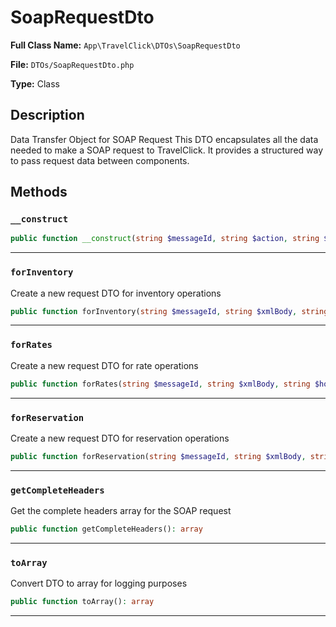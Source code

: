 # SoapRequestDto

**Full Class Name:** `App\TravelClick\DTOs\SoapRequestDto`

**File:** `DTOs/SoapRequestDto.php`

**Type:** Class

## Description

Data Transfer Object for SOAP Request
This DTO encapsulates all the data needed to make a SOAP request to TravelClick.
It provides a structured way to pass request data between components.

## Methods

### `__construct`

```php
public function __construct(string $messageId, string $action, string $xmlBody, string $hotelCode, array $headers = [], string $echoToken = null, string $version = '1.0', string $target = 'Production')
```

---

### `forInventory`

Create a new request DTO for inventory operations

```php
public function forInventory(string $messageId, string $xmlBody, string $hotelCode, string $echoToken = null): self
```

---

### `forRates`

Create a new request DTO for rate operations

```php
public function forRates(string $messageId, string $xmlBody, string $hotelCode, string $echoToken = null): self
```

---

### `forReservation`

Create a new request DTO for reservation operations

```php
public function forReservation(string $messageId, string $xmlBody, string $hotelCode, string $echoToken = null): self
```

---

### `getCompleteHeaders`

Get the complete headers array for the SOAP request

```php
public function getCompleteHeaders(): array
```

---

### `toArray`

Convert DTO to array for logging purposes

```php
public function toArray(): array
```

---


